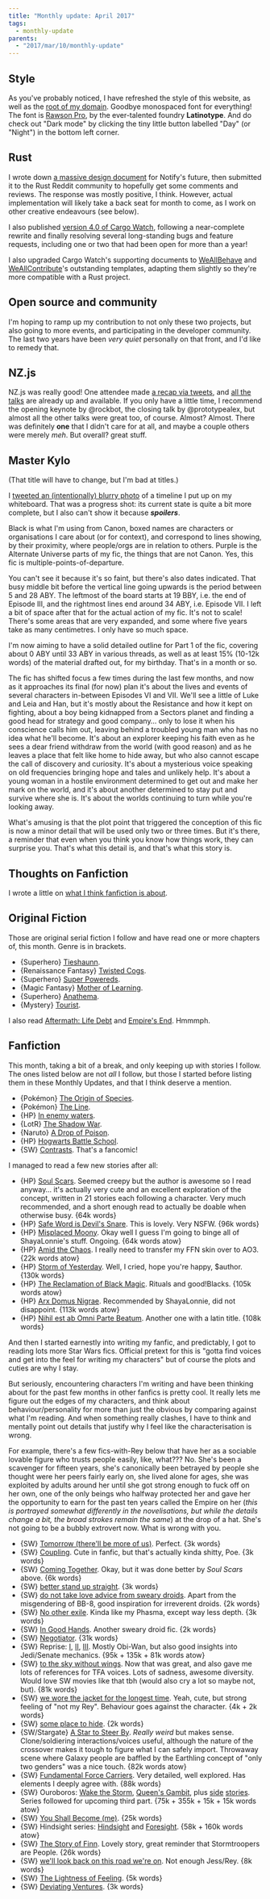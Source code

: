 ```yaml
---
title: "Monthly update: April 2017"
tags:
  - monthly-update
parents:
  - "2017/mar/10/monthly-update"
---
```


## Style

As you've probably noticed, I have refreshed the style of this website, as well
as the [root of my domain][root]. Goodbye monospaced font for everything! The
font is [Rawson Pro], by the ever-talented foundry **Latinotype**. And do check
out "Dark mode" by clicking the tiny little button labelled "Day" (or "Night")
in the bottom left corner.

[root]: https://passcod.name
[Rawson Pro]: https://www.myfonts.com/fonts/latinotype/rawson

## Rust

I wrote down [a massive design document][desdoc] for Notify's future, then
submitted it to the Rust Reddit community to hopefully get some comments and
reviews. The response was mostly positive, I think. However, actual
implementation will likely take a back seat for month to come, as I work on
other creative endeavours (see below).

I also published [version 4.0 of Cargo Watch][watch4], following a
near-complete rewrite and finally resolving several long-standing bugs and
feature requests, including one or two that had been open for more than a year!

I also upgraded Cargo Watch's supporting documents to [WeAllBehave][wab] and
[WeAllContribute][wac]'s outstanding templates, adapting them slightly so
they're more compatible with a Rust project.

[desdoc]: https://github.com/passcod/notify/issues/117
[watch4]: https://github.com/passcod/cargo-watch/releases/tag/v4.0.0
[wab]: https://github.com/WeAllJS/weallbehave
[wac]: https://github.com/WeAllJS/weallcontribute

## Open source and community

I'm hoping to ramp up my contribution to not only these two projects, but also
going to more events, and participating in the developer community. The last
two years have been _very quiet_ personally on that front, and I'd like to
remedy that.

## NZ.js

NZ.js was really good! One attendee made [a recap via tweets][nzjs-recap], and
[all the talks][nzjs-talks] are already up and available. If you only have a
little time, I recommend the opening keynote by @rockbot, the closing talk by
@prototypealex, but almost all the other talks were great too, of course.
Almost? Almost. There was definitely **one** that I didn't care for at all, and
maybe a couple others were merely _meh_. But overall? great stuff.

[nzjs-recap]: https://storify.com/knfrances/nz-js-con-wellington-march-2017
[nzjs-talks]: http://conference.javascript.org.nz/schedule/

## Master Kylo

(That title will have to change, but I'm bad at titles.)

I [tweeted an (intentionally) blurry photo][mk-timeline] of a timeline I put up
on my whiteboard. That was a progress shot: its current state is quite a bit
more complete, but I also can't show it because ***spoilers***.

Black is what I'm using from Canon, boxed names are characters or organisations
I care about (or for context), and correspond to lines showing, by their
proximity, where people/orgs are in relation to others. Purple is the Alternate
Universe parts of my fic, the things that are not Canon. Yes, this fic is
multiple-points-of-departure.

You can't see it because it's so faint, but there's also dates indicated. That
busy middle bit before the vertical line going upwards is the period between 5
and 28 ABY. The leftmost of the board starts at 19 BBY, i.e. the end of Episode
III, and the rightmost lines end around 34 ABY, i.e. Episode VII. I left a bit
of space after that for the actual action of my fic. It's not to scale! There's
some areas that are very expanded, and some where five years take as many
centimetres. I only have so much space.

I'm now aiming to have a solid detailed outline for Part 1 of the fic, covering
about 0 ABY until 33 ABY in various threads, as well as at least 15% (10-12k
words) of the material drafted out, for my birthday. That's in a month or so.

The fic has shifted focus a few times during the last few months, and now as it
approaches its final (for now) plan it's about the lives and events of several
characters in-between Episodes VI and VII. We'll see a little of Luke and Leia
and Han, but it's mostly about the Resistance and how it kept on fighting,
about a boy being kidnapped from a Sectors planet and finding a good head for
strategy and good company… only to lose it when his conscience calls him out,
leaving behind a troubled young man who has no idea what he'll become. It's
about an explorer keeping his faith even as he sees a dear friend withdraw from
the world (with good reason) and as he leaves a place that felt like home to
hide away, but who also cannot escape the call of discovery and curiosity. It's
about a mysterious voice speaking on old frequencies bringing hope and tales
and unlikely help. It's about a young woman in a hostile environment determined
to get out and make her mark on the world, and it's about another determined to
stay put and survive where she is. It's about the worlds continuing to turn
while you're looking away.

What's amusing is that the plot point that triggered the conception of this fic
is now a minor detail that will be used only two or three times. But it's
there, a reminder that even when you think you know how things work, they can
surprise you. That's what this detail is, and that's what this story is.

[mk-timeline]: https://twitter.com/passcod/status/843336749388447744

## Thoughts on Fanfiction

I wrote a little on [what I think fanfiction is about][thoughts].

[thoughts]: https://blog.passcod.name/2017/apr/01/a-thought-on-fanfiction

## Original Fiction

Those are original serial fiction I follow and have read one or more chapters
of, this month. Genre is in brackets.

- {Superhero} [Tieshaunn](https://tieshaunn.wordpress.com).
- {Renaissance Fantasy} [Twisted Cogs](https://twistedcogs.wordpress.com/).
- {Superhero} [Super Powereds](http://www.drewhayesnovels.com/superpowereds/).
- {Magic Fantasy} [Mother of Learning](https://www.fictionpress.com/s/2961893/1/Mother-of-Learning).
- {Superhero} [Anathema](https://anathemaserial.wordpress.com/).
- {Mystery} [Tourist](https://notsafforwork.com/tourist/).

I also read [Aftermath: Life Debt](https://en.wikipedia.org/wiki/Star_Wars:_Aftermath:_Life_Debt) and [Empire's End](https://en.wikipedia.org/wiki/Star_Wars:_Aftermath:_Empire%27s_End). Hmmmph.

## Fanfiction

This month, taking a bit of a break, and only keeping up with stories I follow.
The ones listed below are not _all_ I follow, but those I started before
listing them in these Monthly Updates, and that I think deserve a mention.

- {Pokémon} [The Origin of Species](https://www.fanfiction.net/s/9794740/1/Pokemon-The-Origin-of-Species).
- {Pokémon} [The Line](https://www.fanfiction.net/s/11273833/1/Pok%C3%A9mon-The-Line).
- {HP} [In enemy waters](https://www.fanfiction.net/s/11685990/1/In-enemy-waters).
- {LotR} [The Shadow War](https://www.fanfiction.net/s/10853714/1/The-Shadow-War).
- {Naruto} [A Drop of Poison](https://www.fanfiction.net/s/4573620/1/A-Drop-of-Poison).
- {HP} [Hogwarts Battle School](https://www.fanfiction.net/s/8379655/1/Hogwarts-Battle-School).
- {SW} [Contrasts](http://contrasts-comic.tumblr.com/). That's a fancomic!

I managed to read a few new stories after all:

- {HP} [Soul Scars](https://www.fanfiction.net/s/11923792/1/Soul-Scars). Seemed creepy but the author is awesome so I read anyway… it's actually very cute and an excellent exploration of the concept, written in 21 stories each following a character. Very much recommended, and a short enough read to actually be doable when otherwise busy. {64k words}
- {HP} [Safe Word is Devil's Snare](https://archiveofourown.org/works/8376331). This is lovely. Very NSFW. {96k words}
- {HP} [Misplaced Moony](https://archiveofourown.org/works/8376253). Okay well I guess I'm going to binge all of ShayaLonnie's stuff. Ongoing. {64k words atow}
- {HP} [Amid the Chaos](https://archiveofourown.org/works/8375905). I really need to transfer my FFN skin over to AO3. {22k words atow}
- {HP} [Storm of Yesterday](https://archiveofourown.org/works/8850352). Well, I cried, hope you're happy, $author. {130k words}
- {HP} [The Reclamation of Black Magic](https://archiveofourown.org/works/8374798). Rituals and good!Blacks. {105k words atow}
- {HP} [Arx Domus Nigrae](https://www.fanfiction.net/s/10506441/1/Arx-Domus-Nigrae). Recommended by ShayaLonnie, did not disappoint. {113k words atow}
- {HP} [Nihil est ab Omni Parte Beatum](https://archiveofourown.org/works/5733457). Another one with a latin title. {108k words}

And then I started earnestly into writing my fanfic, and predictably, I got to
reading lots more Star Wars fics. Official pretext for this is "gotta find
voices and get into the feel for writing my characters" but of course the plots
and cuties are why I stay.

But seriously, encountering characters I'm writing and have been thinking about
for the past few months in other fanfics is pretty cool. It really lets me
figure out the edges of my characters, and think about behaviour/personality
for more than just the obvious by comparing against what I'm reading. And when
something really clashes, I have to think and mentally point out details that
justify why I feel like the characterisation is wrong.

For example, there's a few fics-with-Rey below that have her as a sociable
lovable figure who trusts people easily, like, what??? No. She's been a
scavenger for fifteen years, she's canonically been betrayed by people she
thought were her peers fairly early on, she lived alone for ages, she was
exploited by adults around her until she got strong enough to fuck off on her
own, one of the only beings who halfway protected her and gave her the
opportunity to earn for the past ten years called the Empire on her (*this is
portrayed somewhat differently in the novelisations, but while the details
change a bit, the broad strokes remain the same*) at the drop of a hat. She's
not going to be a bubbly extrovert now. What is wrong with you.

- {SW} [Tomorrow (there'll be more of us)](https://archiveofourown.org/works/5648131). Perfect. {3k words}
- {SW} [Coupling](https://archiveofourown.org/works/5494547). Cute in fanfic, but that's actually kinda shitty, Poe. {3k words}
- {SW} [Coming Together](https://archiveofourown.org/works/5553476). Okay, but it was done better by _Soul Scars_ above. {6k words}
- {SW} [better stand up straight](https://archiveofourown.org/works/5481992). {3k words}
- {SW} [do not take love advice from sweary droids](https://archiveofourown.org/works/5754172). Apart from the misgendering of BB-8, good inspiration for irreverent droids. {2k words}
- {SW} [No other exile](https://archiveofourown.org/works/5491907). Kinda like my Phasma, except way less depth. {3k words}
- {SW} [In Good Hands](https://archiveofourown.org/works/5519408). Another sweary droid fic. {2k words}
- {SW} [Negotiator](https://archiveofourown.org/works/3578757). {31k words}
- {SW} Reprise: [I](https://archiveofourown.org/works/5201648), [II](https://archiveofourown.org/works/6689737), [III](https://archiveofourown.org/works/7997587). Mostly Obi-Wan, but also good insights into Jedi/Senate mechanics. {95k + 135k + 81k words atow}
- {SW} [to the sky without wings](https://archiveofourown.org/works/5609887). Now that was great, and also gave me lots of references for TFA voices. Lots of sadness, awesome diversity. Would love SW movies like that tbh (would also cry a lot so maybe not, but). {81k words}
- {SW} [we wore the jacket for the longest time](https://archiveofourown.org/works/5507783). Yeah, cute, but strong feeling of "not my Rey". Behaviour goes against the character. {4k + 2k words}
- {SW} [some place to hide](https://archiveofourown.org/works/5512841). {2k words}
- {SW/Stargate} [A Star to Steer By](https://archiveofourown.org/works/3514793). _Really weird_ but makes sense. Clone/soldiering interactions/voices useful, although the nature of the crossover makes it tough to figure what I can safely import. Throwaway scene where Galaxy people are baffled by the Earthling concept of "only two genders" was a nice touch. {82k words atow}
- {SW} [Fundamental Force Carriers](https://archiveofourown.org/works/6252790). Very detailed, well explored. Has elements I deeply agree with. {88k words}
- {SW} Ouroboros: [Wake the Storm](https://archiveofourown.org/works/1080760), [Queen's Gambit](https://archiveofourown.org/works/1287526), plus [side](https://archiveofourown.org/works/2360390) [stories](https://archiveofourown.org/works/2405450). Series followed for upcoming third part. {75k + 355k + 15k + 15k words atow}
- {SW} [You Shall Become (me)](https://archiveofourown.org/works/6113875). {25k words}
- {SW} Hindsight series: [Hindsight](https://archiveofourown.org/works/1046282) and [Foresight](https://archiveofourown.org/works/1167741). {58k + 160k words atow}
- {SW} [The Story of Finn](https://archiveofourown.org/works/5594782). Lovely story, great reminder that Stormtroopers are People. {26k words}
- {SW} [we'll look back on this road we're on](https://archiveofourown.org/works/5540198). Not enough Jess/Rey. {8k words}
- {SW} [The Lightness of Feeling](https://archiveofourown.org/works/5552405). {5k words}
- {SW} [Deviating Ventures](https://archiveofourown.org/works/3899560). {3k words}
